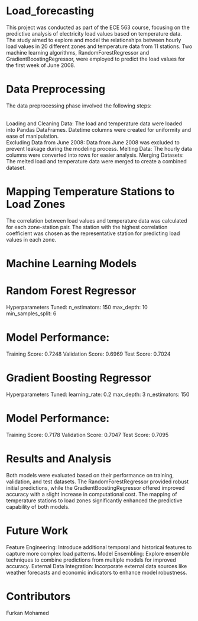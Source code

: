 # Load_forecasting

This project was conducted as part of the ECE 563 course, focusing on the predictive analysis of electricity load values based on temperature data. The study aimed to explore and model the relationships between hourly load values in 20 different zones and temperature data from 11 stations. Two machine learning algorithms, RandomForestRegressor and GradientBoostingRegressor, were employed to predict the load values for the first week of June 2008.

# Data Preprocessing
The data preprocessing phase involved the following steps:

<br />Loading and Cleaning Data: The load and temperature data were loaded into Pandas DataFrames. Datetime columns were created for uniformity and ease of manipulation.
<br />Excluding Data from June 2008: Data from June 2008 was excluded to prevent leakage during the modeling process.
Melting Data: The hourly data columns were converted into rows for easier analysis.
Merging Datasets: The melted load and temperature data were merged to create a combined dataset.

# Mapping Temperature Stations to Load Zones
The correlation between load values and temperature data was calculated for each zone-station pair. The station with the highest correlation coefficient was chosen as the representative station for predicting load values in each zone.

# Machine Learning Models

# Random Forest Regressor
Hyperparameters Tuned:
n_estimators: 150
max_depth: 10
min_samples_split: 6

# Model Performance:
Training Score: 0.7248
Validation Score: 0.6969
Test Score: 0.7024

# Gradient Boosting Regressor
Hyperparameters Tuned:
learning_rate: 0.2
max_depth: 3
n_estimators: 150

# Model Performance:
Training Score: 0.7178
Validation Score: 0.7047
Test Score: 0.7095

# Results and Analysis
Both models were evaluated based on their performance on training, validation, and test datasets. The RandomForestRegressor provided robust initial predictions, while the GradientBoostingRegressor offered improved accuracy with a slight increase in computational cost. The mapping of temperature stations to load zones significantly enhanced the predictive capability of both models.

# Future Work
Feature Engineering: Introduce additional temporal and historical features to capture more complex load patterns.
Model Ensembling: Explore ensemble techniques to combine predictions from multiple models for improved accuracy.
External Data Integration: Incorporate external data sources like weather forecasts and economic indicators to enhance model robustness.

# Contributors
Furkan Mohamed
